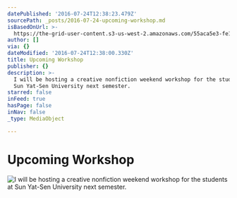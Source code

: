 ```yaml
---
datePublished: '2016-07-24T12:38:23.479Z'
sourcePath: _posts/2016-07-24-upcoming-workshop.md
isBasedOnUrl: >-
  https://the-grid-user-content.s3-us-west-2.amazonaws.com/55aca5e3-fe10-449a-aa7e-973674f2411d.jpg
author: []
via: {}
dateModified: '2016-07-24T12:38:00.330Z'
title: Upcoming Workshop
publisher: {}
description: >-
  I will be hosting a creative nonfiction weekend workshop for the students at
  Sun Yat-Sen University next semester.
starred: false
inFeed: true
hasPage: false
inNav: false
_type: MediaObject

---
```

# **Upcoming Workshop**
![I will be hosting a creative nonfiction weekend workshop for the students at Sun Yat-Sen University next semester.](https://the-grid-user-content.s3-us-west-2.amazonaws.com/55aca5e3-fe10-449a-aa7e-973674f2411d.jpg)